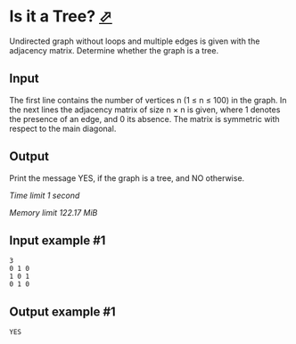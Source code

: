 # Is it a Tree? [⬀](https://www.e-olymp.com/en/problems/977)

Undirected graph without loops and multiple edges is given with the adjacency matrix. Determine whether the graph is a tree.

## Input

The first line contains the number of vertices n (1 ≤ n ≤ 100) in the graph. In the next lines the adjacency matrix of size n × n is given, where 1 denotes the presence of an edge, and 0 its absence. The matrix is symmetric with respect to the main diagonal.

## Output

Print the message YES, if the graph is a tree, and NO otherwise.

_Time limit 1 second_

_Memory limit 122.17 MiB_

## Input example #1
```
3
0 1 0
1 0 1
0 1 0
```

## Output example #1
```
YES
```

